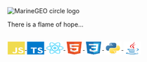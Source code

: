 <img src="https://emojipedia-us.s3.amazonaws.com/source/skype/289/fire_1f525.png" alt="MarineGEO circle logo" style="height: 100px; width:100px;"/>
<p>There is a flame of hope...</p>
<div align="center">
  <a href="https://github.com/Wpnnt">
   
   <!---<h1><a href="https://www.linkedin.com/in/warph-net/">My Linkedin</a></h1> --> 
    
  
  
</div>
<div style="display: inline_block"><br>
  <img align="center" alt="Warph-Js" height="30" width="40" src="https://raw.githubusercontent.com/devicons/devicon/master/icons/javascript/javascript-plain.svg">
  <img align="center" alt="Warph-Ts" height="30" width="40" src="https://raw.githubusercontent.com/devicons/devicon/master/icons/typescript/typescript-plain.svg">
  <img align="center" alt="Warph-React" height="30" width="40" src="https://raw.githubusercontent.com/devicons/devicon/master/icons/react/react-original.svg">
  <img align="center" alt="Warph-HTML" height="30" width="40" src="https://raw.githubusercontent.com/devicons/devicon/master/icons/html5/html5-original.svg">
  <img align="center" alt="Warph-CSS" height="30" width="40" src="https://raw.githubusercontent.com/devicons/devicon/master/icons/css3/css3-original.svg">
  <img align="center" alt="Warph-Python" height="30" width="40" src="https://raw.githubusercontent.com/devicons/devicon/master/icons/python/python-original.svg">
  <img align="center" alt="Warph-Java" height="30" width="40" src="https://raw.githubusercontent.com/devicons/devicon/master/icons/java/java-original.svg" >
          
  </div>
  
  
  
</div>
